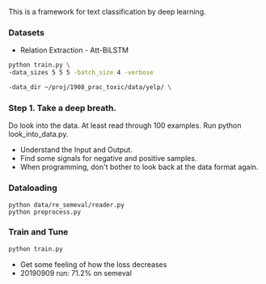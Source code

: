 This is a framework for text classification by deep learning.


### Datasets
- Relation Extraction - Att-BiLSTM

```bash
python train.py \
-data_sizes 5 5 5 -batch_size 4 -verbose

-data_dir ~/proj/1908_prac_toxic/data/yelp/ \

```


### Step 1. Take a deep breath.

Do look into the data. At least read through 100 examples. Run python look_into_data.py.

- Understand the Input and Output.
- Find some signals for negative and positive samples.
- When programming, don't bother to look back at the data format again.

### Dataloading
```
python data/re_semeval/reader.py
python preprocess.py
```

### Train and Tune
```bash
python train.py
```
- Get some feeling of how the loss decreases
- 20190909 run: 71.2% on semeval



